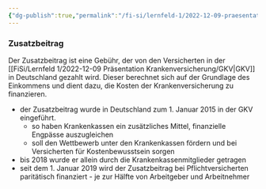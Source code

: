 ```yaml
---
{"dg-publish":true,"permalink":"/fi-si/lernfeld-1/2022-12-09-praesentation-krankenversicherung/zusatzbeitrag/"}
---
```



### Zusatzbeitrag

Der Zusatzbeitrag ist eine Gebühr, der von den Versicherten in der [[FiSi/Lernfeld 1/2022-12-09 Präsentation Krankenversicherung/GKV\|GKV]] in Deutschland gezahlt wird.
Dieser berechnet sich auf der Grundlage des Einkommens und dient dazu, die Kosten der Krankenversicherung zu finanzieren.

- der Zusatzbeitrag wurde in Deutschland zum 1. Januar 2015 in der GKV eingeführt.
	- so haben Krankenkassen ein zusätzliches Mittel, finanzielle Engpässe auszugleichen
	- soll den Wettbewerb unter den Krankenkassen fördern und bei Versicherten für Kostenbewusstsein sorgen
- bis 2018 wurde er allein durch die Krankenkassenmitglieder getragen
- seit dem 1. Januar 2019 wird der Zusatzbeitrag bei Pflichtversicherten paritätisch finanziert - je zur Hälfte von Arbeitgeber und Arbeitnehmer